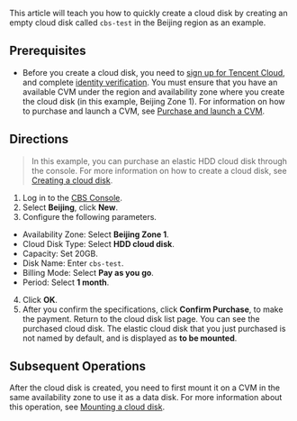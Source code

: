 This article will teach you how to quickly create a cloud disk by creating an empty cloud disk called `cbs-test` in the Beijing region as an example.

## Prerequisites
- Before you create a cloud disk, you need to [sign up for Tencent Cloud](https://intl.cloud.tencent.com/document/product/378/17985), and complete [identity verification](https://intl.cloud.tencent.com/document/product/378/3629).
You must ensure that you have an available CVM under the region and availability zone where you create the cloud disk (in this example, Beijing Zone 1). For information on how to purchase and launch a CVM, see [Purchase and launch a CVM](https://intl.cloud.tencent.com/document/product/213/4855).

## Directions
>In this example, you can purchase an elastic HDD cloud disk through the console. For more information on how to create a cloud disk, see [Creating a cloud disk](https://intl.cloud.tencent.com/document/product/362/5744).

1. Log in to the [CBS Console](https://console.cloud.tencent.com/cvm/cbs).
2. Select **Beijing**, click **New**.
3. Configure the following parameters.
 - Availability Zone: Select **Beijing Zone 1**.
 - Cloud Disk Type: Select **HDD cloud disk**.
 - Capacity: Set 20GB.
 - Disk Name: Enter `cbs-test`.
 - Billing Mode: Select **Pay as you go**.
 - Period: Select **1 month**.
4. Click **OK**.
5. After you confirm the specifications, click **Confirm Purchase**, to make the payment.
Return to the cloud disk list page. You can see the purchased cloud disk. The elastic cloud disk that you just purchased is not named by default, and is displayed as **to be mounted**.

## Subsequent Operations
After the cloud disk is created, you need to first mount it on a CVM in the same availability zone to use it as a data disk. For more information about this operation, see [Mounting a cloud disk](https://intl.cloud.tencent.com/document/product/362/31645).

